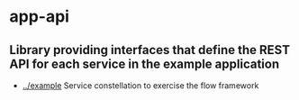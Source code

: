 
<!-- title start -->

# app-api

Library providing interfaces that define the REST API for each service in the example application
---


 * [../example](..) Service constellation to exercise the flow framework

<!-- title end -->